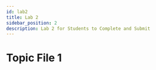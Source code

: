 ```yaml
---
id: lab2
title: Lab 2
sidebar_position: 2
description: Lab 2 for Students to Complete and Submit
---
```


# Topic File 1
